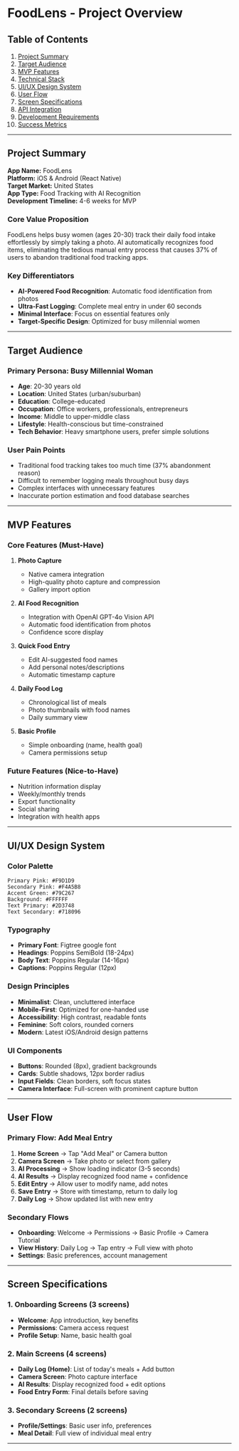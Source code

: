 # FoodLens - Project Overview

## Table of Contents
1. [Project Summary](#project-summary)
2. [Target Audience](#target-audience)
3. [MVP Features](#mvp-features)
4. [Technical Stack](#technical-stack)
5. [UI/UX Design System](#uiux-design-system)
6. [User Flow](#user-flow)
7. [Screen Specifications](#screen-specifications)
8. [API Integration](#api-integration)
9. [Development Requirements](#development-requirements)
10. [Success Metrics](#success-metrics)

---

## Project Summary

**App Name:** FoodLens  
**Platform:** iOS & Android (React Native)  
**Target Market:** United States  
**App Type:** Food Tracking with AI Recognition  
**Development Timeline:** 4-6 weeks for MVP  

### Core Value Proposition
FoodLens helps busy women (ages 20-30) track their daily food intake effortlessly by simply taking a photo. AI automatically recognizes food items, eliminating the tedious manual entry process that causes 37% of users to abandon traditional food tracking apps.

### Key Differentiators
- **AI-Powered Food Recognition**: Automatic food identification from photos
- **Ultra-Fast Logging**: Complete meal entry in under 60 seconds
- **Minimal Interface**: Focus on essential features only
- **Target-Specific Design**: Optimized for busy millennial women

---

## Target Audience

### Primary Persona: Busy Millennial Woman
- **Age**: 20-30 years old
- **Location**: United States (urban/suburban)
- **Education**: College-educated
- **Occupation**: Office workers, professionals, entrepreneurs
- **Income**: Middle to upper-middle class
- **Lifestyle**: Health-conscious but time-constrained
- **Tech Behavior**: Heavy smartphone users, prefer simple solutions

### User Pain Points
- Traditional food tracking takes too much time (37% abandonment reason)
- Difficult to remember logging meals throughout busy days
- Complex interfaces with unnecessary features
- Inaccurate portion estimation and food database searches

---

## MVP Features

### Core Features (Must-Have)
1. **Photo Capture**
   - Native camera integration
   - High-quality photo capture and compression
   - Gallery import option

2. **AI Food Recognition**
   - Integration with OpenAI GPT-4o Vision API
   - Automatic food identification from photos
   - Confidence score display

3. **Quick Food Entry**
   - Edit AI-suggested food names
   - Add personal notes/descriptions
   - Automatic timestamp capture

4. **Daily Food Log**
   - Chronological list of meals
   - Photo thumbnails with food names
   - Daily summary view

5. **Basic Profile**
   - Simple onboarding (name, health goal)
   - Camera permissions setup

### Future Features (Nice-to-Have)
- Nutrition information display
- Weekly/monthly trends
- Export functionality
- Social sharing
- Integration with health apps

---

## UI/UX Design System

### Color Palette
```
Primary Pink: #F9D1D9
Secondary Pink: #F4A5B8
Accent Green: #79C267
Background: #FFFFFF
Text Primary: #2D3748
Text Secondary: #718096
```

### Typography
- **Primary Font**: Figtree google font
- **Headings**: Poppins SemiBold (18-24px)
- **Body Text**: Poppins Regular (14-16px)
- **Captions**: Poppins Regular (12px)

### Design Principles
- **Minimalist**: Clean, uncluttered interface
- **Mobile-First**: Optimized for one-handed use
- **Accessibility**: High contrast, readable fonts
- **Feminine**: Soft colors, rounded corners
- **Modern**: Latest iOS/Android design patterns

### UI Components
- **Buttons**: Rounded (8px), gradient backgrounds
- **Cards**: Subtle shadows, 12px border radius
- **Input Fields**: Clean borders, soft focus states
- **Camera Interface**: Full-screen with prominent capture button

---

## User Flow

### Primary Flow: Add Meal Entry
1. **Home Screen** → Tap "Add Meal" or Camera button
2. **Camera Screen** → Take photo or select from gallery
3. **AI Processing** → Show loading indicator (3-5 seconds)
4. **AI Results** → Display recognized food name + confidence
5. **Edit Entry** → Allow user to modify name, add notes
6. **Save Entry** → Store with timestamp, return to daily log
7. **Daily Log** → Show updated list with new entry

### Secondary Flows
- **Onboarding**: Welcome → Permissions → Basic Profile → Camera Tutorial
- **View History**: Daily Log → Tap entry → Full view with photo
- **Settings**: Basic preferences, account management

---

## Screen Specifications

### 1. Onboarding Screens (3 screens)
- **Welcome**: App introduction, key benefits
- **Permissions**: Camera access request
- **Profile Setup**: Name, basic health goal

### 2. Main Screens (4 screens)
- **Daily Log (Home)**: List of today's meals + Add button
- **Camera Screen**: Photo capture interface
- **AI Results**: Display recognized food + edit options
- **Food Entry Form**: Final details before saving

### 3. Secondary Screens (2 screens)
- **Profile/Settings**: Basic user info, preferences
- **Meal Detail**: Full view of individual meal entry

---

